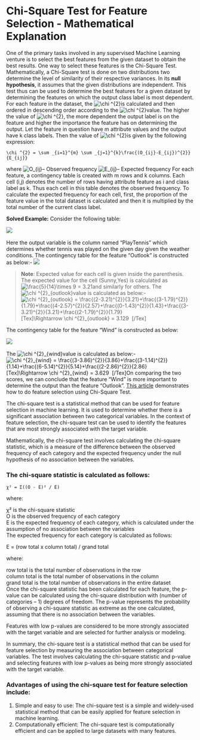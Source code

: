 # Chi-Square Test for Feature Selection - Mathematical Explanation 

One of the primary tasks involved in any supervised Machine Learning venture is to select the best features from the given dataset to obtain the best results. One way to select these features is the Chi-Square Test. Mathematically, a Chi-Square test is done on two distributions two determine the level of similarity of their respective variances. In its **null hypothesis**, it assumes that the given distributions are independent. This test thus can be used to determine the best features for a given dataset by determining the features on which the output class label is most dependent. For each feature in the dataset, the ![\chi ^{2}  ](https://www.geeksforgeeks.org/wp-content/ql-cache/quicklatex.com-b3ddf55d91abd66ec2516c77d21401de_l3.png "Rendered by QuickLaTeX.com")is calculated and then ordered in descending order according to the ![\chi ^{2}  ](https://www.geeksforgeeks.org/wp-content/ql-cache/quicklatex.com-b3ddf55d91abd66ec2516c77d21401de_l3.png "Rendered by QuickLaTeX.com")value. The higher the value of ![\chi ^{2}  ](https://www.geeksforgeeks.org/wp-content/ql-cache/quicklatex.com-b3ddf55d91abd66ec2516c77d21401de_l3.png "Rendered by QuickLaTeX.com"), the more dependent the output label is on the feature and higher the importance the feature has on determining the output. Let the feature in question have m attribute values and the output have k class labels. Then the value of ![\chi ^{2}  ](https://www.geeksforgeeks.org/wp-content/ql-cache/quicklatex.com-b3ddf55d91abd66ec2516c77d21401de_l3.png "Rendered by QuickLaTeX.com")is given by the following expression:

```
\chi ^{2} = \sum _{i=1}^{m} \sum _{j=1}^{k}\frac{(O_{ij}-E_{ij})^{2}}{E_{ij}}
```


where ![O_{ij}  ](https://www.geeksforgeeks.org/wp-content/ql-cache/quicklatex.com-b07b7934a1df6d7c452d163e0ff709f5_l3.png "Rendered by QuickLaTeX.com")– Observed frequency ![E_{ij}  ](https://www.geeksforgeeks.org/wp-content/ql-cache/quicklatex.com-aa401cf61e076753060dd58aea6475f5_l3.png "Rendered by QuickLaTeX.com")– Expected frequency For each feature, a contingency table is created with m rows and k columns. Each cell (i,j) denotes the number of rows having attribute feature as i and class label as k. Thus each cell in this table denotes the observed frequency. To calculate the expected frequency for each cell, first, the proportion of the feature value in the total dataset is calculated and then it is multiplied by the total number of the current class label. 

**Solved Example:** Consider the following table:

![](https://media.geeksforgeeks.org/wp-content/uploads/20190717115442/data5.png) 

Here the output variable is the column named “PlayTennis” which determines whether tennis was played on the given day given the weather conditions. The contingency table for the feature “Outlook” is constructed as below:- ![](https://media.geeksforgeeks.org/wp-content/uploads/20190717120148/outlook.png) 

> **Note**: Expected value for each cell is given inside the parenthesis. The expected value for the cell (Sunny,Yes) is calculated as ![\frac{5}{14}\times 9 = 3.21  ](https://www.geeksforgeeks.org/wp-content/ql-cache/quicklatex.com-ae40c20501780867a203cb50af39bdfb_l3.png "Rendered by QuickLaTeX.com")and similarly for others. The ![\chi ^{2}_{outlook}  ](https://www.geeksforgeeks.org/wp-content/ql-cache/quicklatex.com-f73fd7de18d5b50a3c50b2d152fc8074_l3.png "Rendered by QuickLaTeX.com")value is calculated as below:- ![\chi ^{2}_{outlook} = \frac{(2-3.21)^{2}}{3.21}+\frac{(3-1.79)^{2}}{1.79}+\frac{(4-2.57)^{2}}{2.57}+\frac{(0-1.43)^{2}}{1.43}+\frac{(3-3.21)^{2}}{3.21}+\frac{(2-1.79)^{2}}{1.79}  ](https://www.geeksforgeeks.org/wp-content/ql-cache/quicklatex.com-1957eca483b2180e894cc3f11dbb709b_l3.png "Rendered by QuickLaTeX.com")\[Tex\]\\Rightarrow \\chi ^{2}\_{outlook} = 3.129  \[/Tex\]

The contingency table for the feature “Wind” is constructed as below:

![](https://media.geeksforgeeks.org/wp-content/uploads/20190717120150/wind1.png) 

The ![\chi ^{2}_{wind}  ](https://www.geeksforgeeks.org/wp-content/ql-cache/quicklatex.com-c1f07634e83fed82f7fab7011b41241e_l3.png "Rendered by QuickLaTeX.com")value is calculated as below:- ![\chi ^{2}_{wind} = \frac{(3-3.86)^{2}}{3.86}+\frac{(3-1.14)^{2}}{1.14}+\frac{(6-5.14)^{2}}{5.14}+\frac{(2-2.86)^{2}}{2.86}  ](https://www.geeksforgeeks.org/wp-content/ql-cache/quicklatex.com-041ea90077a1f1b457076188ee35dafa_l3.png "Rendered by QuickLaTeX.com")\[Tex\]\\Rightarrow \\chi ^{2}\_{wind} = 3.629  \[/Tex\]On comparing the two scores, we can conclude that the feature “Wind” is more important to determine the output than the feature “Outlook”. [This article](https://www.geeksforgeeks.org/ml-chi-square-test-for-feature-selection/) demonstrates how to do feature selection using Chi-Square Test.

The chi-square test is a statistical method that can be used for feature selection in machine learning. It is used to determine whether there is a significant association between two categorical variables. In the context of feature selection, the chi-square test can be used to identify the features that are most strongly associated with the target variable.

Mathematically, the chi-square test involves calculating the chi-square statistic, which is a measure of the difference between the observed frequency of each category and the expected frequency under the null hypothesis of no association between the variables.

### The chi-square statistic is calculated as follows:

```
χ² = Σ((O - E)² / E)
```


where:

χ² is the chi-square statistic  
O is the observed frequency of each category  
E is the expected frequency of each category, which is calculated under the assumption of no association between the variables  
The expected frequency for each category is calculated as follows:

E = (row total x column total) / grand total

where:

row total is the total number of observations in the row  
column total is the total number of observations in the column  
grand total is the total number of observations in the entire dataset  
Once the chi-square statistic has been calculated for each feature, the p-value can be calculated using the chi-square distribution with (number of categories – 1) degrees of freedom. The p-value represents the probability of observing a chi-square statistic as extreme as the one calculated, assuming that there is no association between the variables.

Features with low p-values are considered to be more strongly associated with the target variable and are selected for further analysis or modeling.

In summary, the chi-square test is a statistical method that can be used for feature selection by measuring the association between categorical variables. The test involves calculating the chi-square statistic and p-value and selecting features with low p-values as being more strongly associated with the target variable.

### Advantages of using the chi-square test for feature selection include:

1.  Simple and easy to use: The chi-square test is a simple and widely-used statistical method that can be easily applied for feature selection in machine learning.
2.  Computationally efficient: The chi-square test is computationally efficient and can be applied to large datasets with many features.
